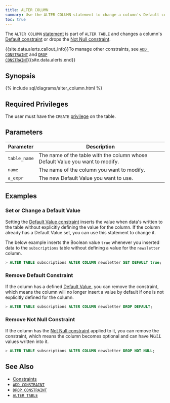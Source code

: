 ```yaml
---
title: ALTER COLUMN
summary: Use the ALTER COLUMN statement to change a column's Default constraint.
toc: true
---
```


The `ALTER COLUMN` [statement](sql-statements.html) is part of `ALTER TABLE` and changes a column's [Default constraint](default-value.html) or drops the [Not Null constraint](not-null.html).

{{site.data.alerts.callout_info}}To manage other constraints, see <a href="add-constraint.html"><code>ADD CONSTRAINT</code></a> and <a href="drop-constraint.html"><code>DROP CONSTRAINT</code></a>{{site.data.alerts.end}}


## Synopsis

{% include sql/diagrams/alter_column.html %}

## Required Privileges

The user must have the `CREATE` [privilege](privileges.html) on the table. 

## Parameters

| Parameter | Description |
|-----------|-------------|
| `table_name` | The name of the table with the column whose Default Value you want to modify. |
| `name` | The name of the column you want to modify. |
| `a_expr` | The new Default Value you want to use. |

## Examples

### Set or Change a Default Value

Setting the [Default Value constraint](default-value.html) inserts the value when data's written to the table without explicitly defining the value for the column. If the column already has a Default Value set, you can use this statement to change it.

The below example inserts the Boolean value `true` whenever you inserted data to the `subscriptions` table without defining a value for the `newsletter` column.

``` sql
> ALTER TABLE subscriptions ALTER COLUMN newsletter SET DEFAULT true;
```

### Remove Default Constraint

If the column has a defined [Default Value](default-value.html), you can remove the constraint, which means the column will no longer insert a value by default if one is not explicitly defined for the column.

``` sql
> ALTER TABLE subscriptions ALTER COLUMN newsletter DROP DEFAULT;
```

### Remove Not Null Constraint

If the column has the [Not Null constraint](not-null.html) applied to it, you can remove the constraint, which means the column becomes optional and can have *NULL* values written into it.

``` sql
> ALTER TABLE subscriptions ALTER COLUMN newsletter DROP NOT NULL;
```

## See Also

- [Constraints](constraints.html)
- [`ADD CONSTRAINT`](add-constraint.html)
- [`DROP CONSTRAINT`](drop-constraint.html)
- [`ALTER TABLE`](alter-table.html)
